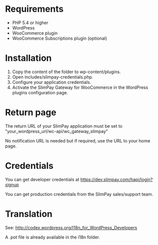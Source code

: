 # Requirements

- PHP 5.4 or higher
- WordPress
- WooCommerce plugin
- WooCommerce Subscriptions plugin (optional)

# Installation

1. Copy the content of the folder to wp-content/plugins.
2. Open includes/slimpay-credentials.php.
3. Configure your application credentials.
4. Activate the SlimPay Gateway for WooCommerce in the WordPress plugins configuration page.

# Return page

The return URL of your SlimPay application must be set to "your_wordpress_url/wc-api/wc_gateway_slimpay"

No notification URL is needed but if required, use the URL to your home page.

# Credentials

You can get developer credentials at https://dev.slimpay.com/hapi/login?signup

You can get production credentials from the SlimPay sales/support team.

# Translation

See: http://codex.wordpress.org/I18n_for_WordPress_Developers

A .pot file is already available in the i18n folder.
